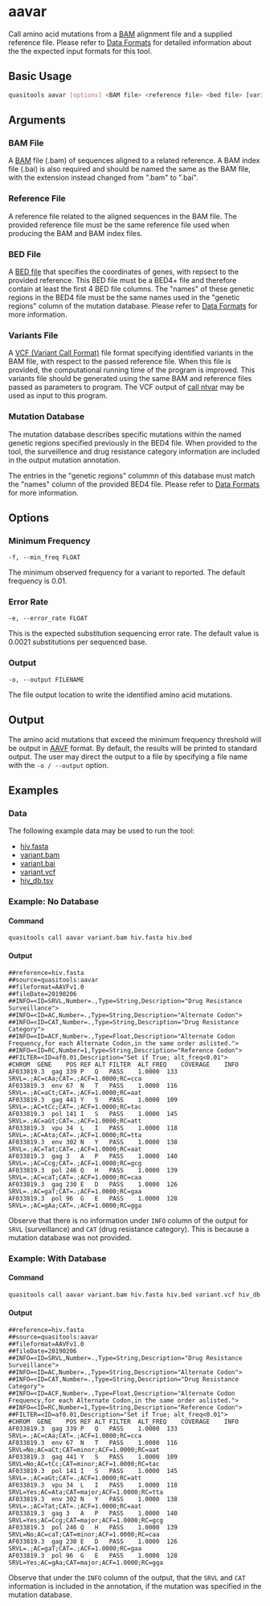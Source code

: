 # aavar  

Call amino acid mutations from a [BAM](https://samtools.github.io/hts-specs/SAMv1.pdf) alignment file and a supplied reference file. Please refer to [Data Formats](../formats) for detailed information about the the expected input formats for this tool.

## Basic Usage  

```bash
quasitools aavar [options] <BAM file> <reference file> <bed file> [variants file] [mutation db]
```

## Arguments

### BAM File

A [BAM](https://samtools.github.io/hts-specs/SAMv1.pdf) file (.bam) of sequences aligned to a related reference. A BAM index file (.bai) is also required and should be named the same as the BAM file, with the extension instead changed from ".bam" to ".bai".

### Reference File

A reference file related to the aligned sequences in the BAM file. The provided reference file must be the same reference file used when producing the BAM and BAM index files.

### BED File

A [BED file](https://bedtools.readthedocs.io/en/latest/content/general-usage.html) that specifies the coordinates of genes, with repsect to the provided reference. This BED file must be a BED4+ file and therefore contain at least the first 4 BED file columns. The "names" of these genetic regions in the BED4 file must be the same names used in the "genetic regions" column of the mutation database. Please refer to [Data Formats](../formats) for more information.

### Variants File

A [VCF (Variant Call Format)](https://en.wikipedia.org/wiki/Variant_Call_Format) file format specifying identified variants in the BAM file, with respect to the passed reference file. When this file is provided, the computational running time of the program is improved. This variants file should be generated using the same BAM and reference files passed as parameters to program. The VCF output of [call ntvar](../ntvar) may be used as input to this program.

### Mutation Database

The mutation database describes specific mutations within the named genetic regions specified previously in the BED4 file. When provided to the tool, the surveillence and drug resistance category information are included in the output mutation annotation.

The entries in the "genetic regions" colummn of this database must match the "names" column of the provided BED4 file. Please refer to [Data Formats](../formats) for more information.

## Options

### Minimum Frequency

```text
-f, --min_freq FLOAT
```

The minimum observed frequency for a variant to reported. The default frequency is 0.01.

### Error Rate

```text
-e, --error_rate FLOAT
```

This is the expected substitution sequencing error rate. The default value is 0.0021 substitutions per sequenced base.

### Output

```text
-o, --output FILENAME
```

The file output location to write the identified amino acid mutations.

## Output

The amino acid mutations that exceed the minimum frequency threshold will be output in [AAVF](https://github.com/winhiv/aavf-spec/blob/master/AAVFv1.0.pdf) format. By default, the results will be printed to standard output. The user may direct the output to a file by specifying a file name with the ```-o / --output``` option.

## Examples

### Data

The following example data may be used to run the tool:

* [hiv.fasta](data/hiv.fasta)
* [variant.bam](data/variant.bam)
* [variant.bai](data/variant.bai)
* [variant.vcf](data/variant.vcf)
* [hiv_db.tsv](data/hiv_db.tsv)

### Example: No Database

#### Command

```
quasitools call aavar variant.bam hiv.fasta hiv.bed
```

#### Output

```text
##reference=hiv.fasta
##source=quasitools:aavar
##fileformat=AAVFv1.0
##fileDate=20190206
##INFO=<ID=SRVL,Number=.,Type=String,Description="Drug Resistance Surveillance">
##INFO=<ID=AC,Number=.,Type=String,Description="Alternate Codon">
##INFO=<ID=CAT,Number=.,Type=String,Description="Drug Resistance Category">
##INFO=<ID=ACF,Number=.,Type=Float,Description="Alternate Codon Frequency,for each Alternate Codon,in the same order aslisted.">
##INFO=<ID=RC,Number=1,Type=String,Description="Reference Codon">
##FILTER=<ID=af0.01,Description="Set if True; alt_freq<0.01">
#CHROM	GENE	POS	REF	ALT	FILTER	ALT_FREQ	COVERAGE	INFO
AF033819.3	gag	339	P	Q	PASS	1.0000	133	SRVL=.;AC=cAa;CAT=.;ACF=1.0000;RC=cca
AF033819.3	env	67	N	T	PASS	1.0000	116	SRVL=.;AC=aCt;CAT=.;ACF=1.0000;RC=aat
AF033819.3	gag	441	Y	S	PASS	1.0000	109	SRVL=.;AC=tCc;CAT=.;ACF=1.0000;RC=tac
AF033819.3	pol	141	I	S	PASS	1.0000	145	SRVL=.;AC=aGt;CAT=.;ACF=1.0000;RC=att
AF033819.3	vpu	34	L	I	PASS	1.0000	118	SRVL=.;AC=Ata;CAT=.;ACF=1.0000;RC=tta
AF033819.3	env	302	N	Y	PASS	1.0000	138	SRVL=.;AC=Tat;CAT=.;ACF=1.0000;RC=aat
AF033819.3	gag	3	A	P	PASS	1.0000	140	SRVL=.;AC=Ccg;CAT=.;ACF=1.0000;RC=gcg
AF033819.3	pol	246	Q	H	PASS	1.0000	139	SRVL=.;AC=caT;CAT=.;ACF=1.0000;RC=caa
AF033819.3	gag	230	E	D	PASS	1.0000	126	SRVL=.;AC=gaT;CAT=.;ACF=1.0000;RC=gaa
AF033819.3	pol	96	G	E	PASS	1.0000	128	SRVL=.;AC=gAa;CAT=.;ACF=1.0000;RC=gga
```

Observe that there is no information under ```INFO``` column of the output for ```SRVL``` (surveillance) and ```CAT``` (drug resistance category). This is because a mutation database was not provided.

### Example: With Database

#### Command

```bash
quasitools call aavar variant.bam hiv.fasta hiv.bed variant.vcf hiv_db.tsv
```

#### Output 

```text
##reference=hiv.fasta
##source=quasitools:aavar
##fileformat=AAVFv1.0
##fileDate=20190206
##INFO=<ID=SRVL,Number=.,Type=String,Description="Drug Resistance Surveillance">
##INFO=<ID=AC,Number=.,Type=String,Description="Alternate Codon">
##INFO=<ID=CAT,Number=.,Type=String,Description="Drug Resistance Category">
##INFO=<ID=ACF,Number=.,Type=Float,Description="Alternate Codon Frequency,for each Alternate Codon,in the same order aslisted.">
##INFO=<ID=RC,Number=1,Type=String,Description="Reference Codon">
##FILTER=<ID=af0.01,Description="Set if True; alt_freq<0.01">
#CHROM	GENE	POS	REF	ALT	FILTER	ALT_FREQ	COVERAGE	INFO
AF033819.3	gag	339	P	Q	PASS	1.0000	133	SRVL=.;AC=cAa;CAT=.;ACF=1.0000;RC=cca
AF033819.3	env	67	N	T	PASS	1.0000	116	SRVL=No;AC=aCt;CAT=minor;ACF=1.0000;RC=aat
AF033819.3	gag	441	Y	S	PASS	1.0000	109	SRVL=No;AC=tCc;CAT=minor;ACF=1.0000;RC=tac
AF033819.3	pol	141	I	S	PASS	1.0000	145	SRVL=.;AC=aGt;CAT=.;ACF=1.0000;RC=att
AF033819.3	vpu	34	L	I	PASS	1.0000	118	SRVL=Yes;AC=Ata;CAT=major;ACF=1.0000;RC=tta
AF033819.3	env	302	N	Y	PASS	1.0000	138	SRVL=.;AC=Tat;CAT=.;ACF=1.0000;RC=aat
AF033819.3	gag	3	A	P	PASS	1.0000	140	SRVL=Yes;AC=Ccg;CAT=major;ACF=1.0000;RC=gcg
AF033819.3	pol	246	Q	H	PASS	1.0000	139	SRVL=No;AC=caT;CAT=minor;ACF=1.0000;RC=caa
AF033819.3	gag	230	E	D	PASS	1.0000	126	SRVL=.;AC=gaT;CAT=.;ACF=1.0000;RC=gaa
AF033819.3	pol	96	G	E	PASS	1.0000	128	SRVL=Yes;AC=gAa;CAT=major;ACF=1.0000;RC=gga
```

Observe that under the ```INFO``` column of the output, that the ```SRVL``` and ```CAT``` information is included in the annotation, if the mutation was specified in the mutation database.


